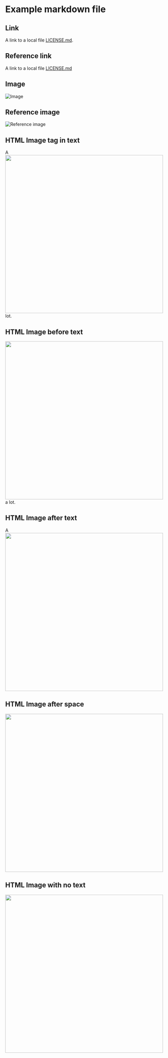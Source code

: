 # Example markdown file

## Link

A link to a local file [LICENSE.md](https://github.com/realazthat/mdremotifier/blob/master/LICENSE.md).

## Reference link

A link to a local file [LICENSE.md][1]

[1]: https://github.com/realazthat/mdremotifier/blob/master/LICENSE.md

## Image

![Image](https://raw.githubusercontent.com/realazthat/mdremotifier/master/.gitub/demo.gif)

## Reference image

![Reference image][2]

[2]: https://raw.githubusercontent.com/realazthat/mdremotifier/master/.gitub/demo.gif

## HTML Image tag in text

A <img src="https://raw.githubusercontent.com/realazthat/mdremotifier/master/.gitub/demo.gif" width="500"/> lot.

## HTML Image before text

<img src="https://raw.githubusercontent.com/realazthat/mdremotifier/master/.gitub/demo.gif" width="500"/> a lot.

## HTML Image after text

A <img src="https://raw.githubusercontent.com/realazthat/mdremotifier/master/.gitub/demo.gif" width="500"/>

## HTML Image after space

 <img src="https://raw.githubusercontent.com/realazthat/mdremotifier/master/.gitub/demo.gif" width="500"/>

## HTML Image with no text

<img src="https://raw.githubusercontent.com/realazthat/mdremotifier/master/.gitub/demo.gif" width="500"/>
